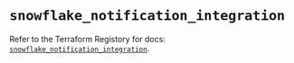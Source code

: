 # `snowflake_notification_integration`

Refer to the Terraform Registory for docs: [`snowflake_notification_integration`](https://www.terraform.io/docs/providers/snowflake/r/notification_integration).
